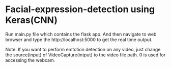 # Facial-expression-detection using Keras(CNN)

Run main.py file which contains the flask app. And then navigate to web browser and type the http://localhost:5000 to get the real time output.


Note: If you want to perform emtotion detection on any video, just change the source(input) of VideoCapture(intput) to the video file path. 0 is used for accessing the webcam.
